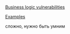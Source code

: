 [Business logic vulnerabilities](https://portswigger.net/web-security/logic-flaws)

[Examples](https://portswigger.net/web-security/logic-flaws/examples)

сложно, нужно быть умним